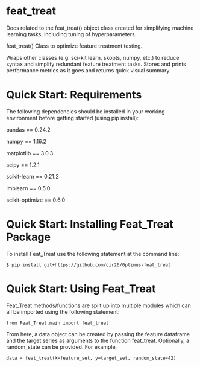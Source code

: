 # feat_treat
Docs related to the feat_treat() object class created for simplifying machine learning tasks, including tuning of hyperparameters.


feat_treat()
Class to optimize feature treatment testing.

Wraps other classes (e.g. sci-kit learn, skopts, numpy, etc.) to reduce syntax and simplify redundant feature treatment tasks.
Stores and prints performance metrics as it goes and returns quick visual summary.


# Quick Start: Requirements
The following dependencies should be installed in your working environment before getting started (using pip install): 

pandas == 0.24.2 

numpy == 1.16.2

matplotlib == 3.0.3

scipy == 1.2.1

scikit-learn == 0.21.2

imblearn == 0.5.0

scikit-optimize == 0.6.0


# Quick Start: Installing Feat_Treat Package
To install Feat_Treat use the following statement at the command line:

``` $ pip install git+https://github.com/cir26/0ptimus-feat_treat ```


# Quick Start: Using Feat_Treat
Feat_Treat methods/functions are split up into multiple modules which can all be imported using the following statement:

``` from Feat_Treat.main import feat_treat ```

From here, a data object can be created by passing the feature dataframe and the target series as arguments to the function feat_treat. Optionally, a random_state can be provided. For example,

``` data = feat_treat(X=feature_set, y=target_set, random_state=42) ```



